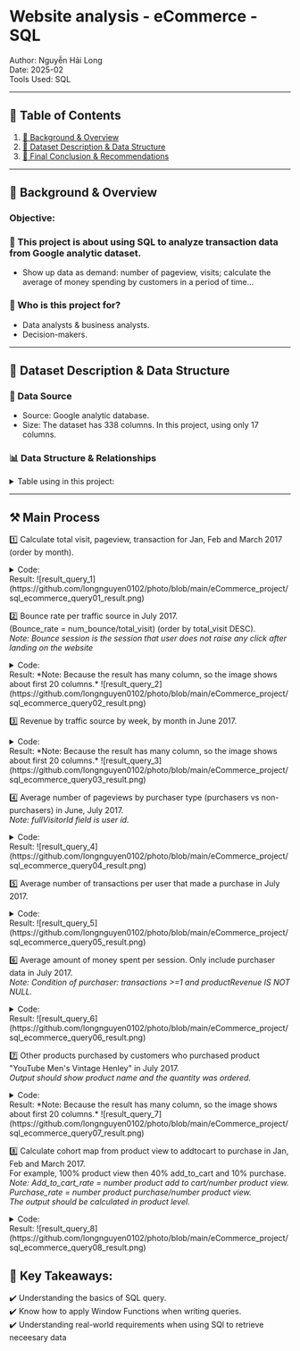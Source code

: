 # Website analysis - eCommerce - SQL
Author: Nguyễn Hải Long  
Date: 2025-02  
Tools Used: SQL 

---

## 📑 Table of Contents  
1. [📌 Background & Overview](#-background--overview)  
2. [📂 Dataset Description & Data Structure](#-dataset-description--data-structure)  
3. [🔎 Final Conclusion & Recommendations](#-final-conclusion--recommendations)

---

## 📌 Background & Overview  

### Objective:
### 📖 This project is about using SQL to analyze transaction data from Google analytic dataset.

- Show up data as demand: number of pageview, visits; calculate the average of money spending by customers in a period of time...

### 👤 Who is this project for?  

- Data analysts & business analysts.  
- Decision-makers.

---

## 📂 Dataset Description & Data Structure  

### 📌 Data Source  
- Source: Google analytic database.
- Size: The dataset has 338 columns. In this project, using only 17 columns.

### 📊 Data Structure & Relationships  
<details>
 <summary>Table using in this project:</summary>

| Field Name | Data Type | Description |
|------------|-----------|-------------|
| fullVisitorId | STRING | The unique visitor ID. |
| date | STRING | The date of the session in YYYYMMDD format. |
| totals | RECORD | This section contains aggregate values across the session. |
| totals.bounces | INTEGER | Total bounces (for convenience). For a bounced session, the value is 1, otherwise it is null. |
| totals.hits | INTEGER | Total number of hits within the session. |
| totals.pageviews | INTEGER | Total number of pageviews within the session. |
| totals.visits | INTEGER | The number of sessions (for convenience). This value is 1 for sessions with interaction events. The value is null if there are no interaction events in the session. |
| totals.transactions | INTEGER | Total number of ecommerce transactions within the session. |
| trafficSource.source | STRING | The source of the traffic source. Could be the name of the search engine, the referring hostname, or a value of the utm_source URL parameter. |
| hits | RECORD | This row and nested fields are populated for any and all types of hits. |
| hits.eCommerceAction | RECORD| This section contains all of the ecommerce hits that occurred during the session. This is a repeated field and has an entry for each hit that was collected.|
| hits.eCommerceAction.action_type | STRING | "The action type. Click through of product lists = 1, Product detail views = 2, Add product(s) to cart = 3, Remove product(s) from cart = 4, Check out = 5, Completed purchase = 6, Refund of purchase = 7, Checkout options = 8, Unknown = 0. Usually this action type applies to all the products in a hit, with the following exception: when hits.product.isImpression = TRUE, the corresponding product is a product impression that is seen while the product action is taking place (i.e., a ""product in list view"")." |
| hits.product | RECORD | This row and nested fields will be populated for each hit that contains Enhanced Ecommerce PRODUCT data. |
| hits.product.productQuantity | INTEGER | The quantity of the product purchased. |
| hits.product.productRevenue | INTEGER | The revenue of the product, expressed as the value passed to Analytics multiplied by 10^6 (e.g., 2.40 would be given as 2400000). |
| hits.product.productSKU | STRING | Product SKU. |
| hits.product.v2ProductName | STRING | Product Name. |

</details>

---

## ⚒️ Main Process

1️⃣ Calculate total visit, pageview, transaction for Jan, Feb and March 2017 (order by month).  
<details>
 <summary>Code:</summary> 
 ```
SELECT
    FORMAT_DATE('%Y%m', PARSE_DATE('%Y%m%d',date)) month
    ,SUM(totals.visits) visits
    ,SUM(totals.pageviews) pageviews
    ,SUM(totals.transactions) transactions
FROM `bigquery-public-data.google_analytics_sample.ga_sessions_2017*`
WHERE _table_suffix BETWEEN '0101' AND '0331'
GROUP BY date
;
```
</details>  
Result:  
![result_query_1](https://github.com/longnguyen0102/photo/blob/main/eCommerce_project/sql_ecommerce_query01_result.png)  

2️⃣ Bounce rate per traffic source in July 2017.  
(Bounce_rate = num_bounce/total_visit) (order by total_visit DESC).  
*Note: Bounce session is the session that user does not raise any click after landing on the website*  
<details>
 <summary>Code:</summary>
 
```
WITH sum_visits_and_bounces AS(
  SELECT
    trafficSource.source
    ,SUM(totals.visits) total_visits
    ,SUM(totals.bounces)total_no_of_bounces
  FROM `bigquery-public-data.google_analytics_sample.ga_sessions_201707*`
  GROUP BY trafficSource.source
)
SELECT
  *
  ,ROUND((total_no_of_bounces / total_visits)*100.0, 3) bounce_rate
FROM sum_visits_and_bounces
ORDER BY total_visits DESC
;
```
</details>  
Result:  
*Note: Because the result has many column, so the image shows about first 20 columns.*  
![result_query_2](https://github.com/longnguyen0102/photo/blob/main/eCommerce_project/sql_ecommerce_query02_result.png)  

3️⃣ Revenue by traffic source by week, by month in June 2017.  
<details>
 <summary>Code:</summary>
 
```
WITH data_with_date AS(
  SELECT 
  PARSE_DATE('%Y%m%d',date) date_format
  ,trafficSource.source
  ,productRevenue
  FROM `bigquery-public-data.google_analytics_sample.ga_sessions_201706*`,
  UNNEST (hits) hits,
  UNNEST (hits.product) product
  WHERE productRevenue IS NOT NULL
),
revenue_month AS(
  SELECT
    'Month' time_type
    ,FORMAT_DATE('%Y%m',date_format) time
    ,source
    ,ROUND((SUM(productRevenue) / 1000000),4) revenue
  FROM data_with_date
  GROUP BY time, source
),
revenue_week AS(
  SELECT
    'Week' time_type
    ,FORMAT_DATE('%Y%W', date_format) time
    ,source
    ,ROUND((SUM(productRevenue) / 1000000),4) revenue
  FROM data_with_date
  GROUP BY time, source
)
SELECT * FROM revenue_month
UNION DISTINCT
SELECT * FROM revenue_week
ORDER BY source, revenue DESC
;
```
</details>  
Result:  
*Note: Because the result has many column, so the image shows about first 20 columns.*  
![result_query_3](https://github.com/longnguyen0102/photo/blob/main/eCommerce_project/sql_ecommerce_query03_result.png)  

4️⃣ Average number of pageviews by purchaser type (purchasers vs non-purchasers) in June, July 2017.  
*Note: fullVisitorId field is user id.*  
<details>
 <summary>Code:</summary>
 
```
WITH get_data AS(
  SELECT
    fullVisitorId
    ,FORMAT_DATE('%Y%m', PARSE_DATE('%Y%m%d',date)) month
    ,totals.transactions
    ,productRevenue
    ,totals.pageviews
  FROM `bigquery-public-data.google_analytics_sample.ga_sessions_2017*`,
  UNNEST (hits) hits,
  UNNEST (hits.product) product
  WHERE _table_suffix BETWEEN '0601' AND '0731'
)
,avg_purchasers AS(
SELECT
  month
  ,SUM (pageviews) / COUNT(DISTINCT fullVisitorId) avg_pageviews_purchase
FROM get_data
WHERE transactions >= 1 AND productRevenue IS NOT NULL
GROUP BY month
)
,avg_non_purchasers AS(
SELECT
  month
  ,SUM (pageviews) / COUNT(DISTINCT fullVisitorId) avg_pageviews_non_purchase
FROM get_data
WHERE transactions IS NULL AND productRevenue IS NULL
GROUP BY month
)
SELECT * FROM avg_purchasers
LEFT JOIN avg_non_purchasers
USING(month)
ORDER BY month
;
```
</details>  
Result:  
![result_query_4](https://github.com/longnguyen0102/photo/blob/main/eCommerce_project/sql_ecommerce_query04_result.png)  

5️⃣ Average number of transactions per user that made a purchase in July 2017.  
<details>
 <summary>Code:</summary>
 
```
WITH get_data AS(
  SELECT
    FORMAT_DATE('%Y%m', PARSE_DATE('%Y%m%d',date)) month
    ,fullVisitorId
    ,totals.transactions
  FROM `bigquery-public-data.google_analytics_sample.ga_sessions_201707*`,
  UNNEST (hits) hits,
  UNNEST (hits.product) product
  WHERE totals.transactions >= 1 AND productRevenue IS NOT NULL
)
,total_transactions_purchaser AS(
  SELECT
    month
    ,COUNT(DISTINCT fullVisitorId) count_visitor
    ,SUM(transactions) sum_transactions
  FROM get_data
  GROUP BY month
)
SELECT
  month
  ,(sum_transactions / count_visitor) avg_total_transactions_per_user
FROM total_transactions_purchaser
;
```
</details>  
Result:  
![result_query_5](https://github.com/longnguyen0102/photo/blob/main/eCommerce_project/sql_ecommerce_query05_result.png)  

6️⃣ Average amount of money spent per session. Only include purchaser data in July 2017.    
*Note: Condition of purchaser: transactions >=1 and productRevenue IS NOT NULL.*  
<details>
 <summary>Code:</summary>
 
```
WITH get_data AS(
    SELECT
        FORMAT_DATE('%Y%m', PARSE_DATE('%Y%m%d',date)) month
        ,totals.transactions
        ,totals.visits
        ,productRevenue
    FROM `bigquery-public-data.google_analytics_sample.ga_sessions_201707*`,
    UNNEST (hits) hits,
    UNNEST (hits.product) product
    WHERE totals.transactions IS NOT NULL AND productRevenue IS NOT NULL
)
,sum_revenue_and_visit AS(
    SELECT
        month
        ,SUM(productRevenue) / 1000000 sum_revenue
        ,SUM(visits) sum_visit
    FROM get_data
    GROUP BY month
)
SELECT
    month
    ,ROUND((sum_revenue / sum_visit),2) avg_revenue_by_user_per_visit
FROM sum_revenue_and_visit
;
```
</details>  
Result:  
![result_query_6](https://github.com/longnguyen0102/photo/blob/main/eCommerce_project/sql_ecommerce_query06_result.png)  

7️⃣ Other products purchased by customers who purchased product "YouTube Men's Vintage Henley" in July 2017.  
*Output should show product name and the quantity was ordered.*  
<details>
 <summary>Code:</summary>
 
```
/*filter purchaser*/
WITH vintage_purchasers AS(
  SELECT
    fullVisitorId
    ,product.v2ProductName
    ,product.productQuantity
  FROM `bigquery-public-data.google_analytics_sample.ga_sessions_201707*`,
  UNNEST (hits) hits,
  UNNEST (hits.product) product
  WHERE productRevenue IS NOT NULL AND productQuantity IS NOT NULL AND product.v2ProductName = "YouTube Men's Vintage Henley"
)
  SELECT
    product.v2ProductName other_purchased_products
    ,SUM(product.productQuantity) sumup
  FROM `bigquery-public-data.google_analytics_sample.ga_sessions_201707*`,
  UNNEST (hits) hits,
  UNNEST (hits.product) product
  WHERE productRevenue IS NOT NULL AND productQuantity IS NOT NULL AND fullVisitorId IN (SELECT fullVisitorId FROM vintage_purchasers)
    AND product.v2ProductName <> "YouTube Men's Vintage Henley"
  GROUP BY other_purchased_products
  ORDER BY sumup DESC
  ;
```
</details>  
Result:  
*Note: Because the result has many column, so the image shows about first 20 columns.*  
![result_query_7](https://github.com/longnguyen0102/photo/blob/main/eCommerce_project/sql_ecommerce_query07_result.png)  

8️⃣ Calculate cohort map from product view to addtocart to purchase in Jan, Feb and March 2017.  
For example, 100% product view then 40% add_to_cart and 10% purchase.  
*Note: Add_to_cart_rate = number product  add to cart/number product view.  
Purchase_rate = number product purchase/number product view.  
The output should be calculated in product level.* 
<details>
 <summary>Code:</summary>
 
```
WITH filtered_data AS(
  SELECT
    FORMAT_DATE('%Y%m', PARSE_DATE('%Y%m%d',date)) month
    ,CAST(hits.eCommerceAction.action_type AS INT64) AS action_type
    ,product.productRevenue
  FROM `bigquery-public-data.google_analytics_sample.ga_sessions_2017*`,
  UNNEST (hits) hits,
  UNNEST (hits.product) product
  WHERE _table_suffix BETWEEN '0101' AND '0331'
  ORDER BY action_type
)
,product_view AS(
  SELECT
    month
    ,COUNT(action_type) num_product_view
  FROM filtered_data
  WHERE action_type = 2
  GROUP BY month
)
,add_to_cart AS(
  SELECT
    month
    ,COUNT(action_type) num_addtocart
  FROM filtered_data
  WHERE action_type = 3
  GROUP BY month
)
,purchase AS(
  SELECT
    month
    ,COUNT(action_type) num_purchase
  FROM filtered_data
  WHERE action_type = 6 AND productRevenue IS NOT NULL
  GROUP BY month
)
,all_data_needed AS(
  SELECT * FROM product_view
  JOIN add_to_cart
  USING(month)
  JOIN purchase
  USING(month)
  ORDER BY month
)
SELECT 
  *
  ,ROUND((num_addtocart / num_product_view)*100,2) add_to_cart_rate
  ,ROUND((num_purchase / num_product_view)*100,2) purchase_rate
FROM all_data_needed
;
```
</details>  
Result:  
![result_query_8](https://github.com/longnguyen0102/photo/blob/main/eCommerce_project/sql_ecommerce_query08_result.png)  

## 📌 Key Takeaways:  
✔️ Understanding the basics of SQL query.  
✔️ Know how to apply Window Functions when writing queries.  
✔️ Understanding real-world requirements when using SQl to retrieve neceesary data

